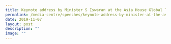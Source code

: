 ```yaml
---
title: Keynote address by Minister S Iswaran at the Asia House Global Trade Dialogue
permalink: /media-centre/speeches/keynote-address-by-minister-at-the-asia-house-global-trade-dialogue/
date: 2019-11-07
layout: post
description: ""
image: ""
---
```

